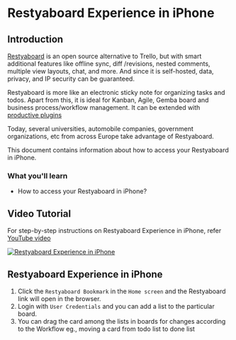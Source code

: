 # Restyaboard Experience in iPhone

## Introduction

[Restyaboard](https://restya.com/board) is an open source alternative to Trello, but with smart additional features like offline sync, diff /revisions, nested comments, multiple view layouts, chat, and more. And since it is self-hosted, data, privacy, and IP security can be guaranteed.

Restyaboard is more like an electronic sticky note for organizing tasks and todos. Apart from this, it is ideal for Kanban, Agile, Gemba board and business process/workflow management. It can be extended with [productive plugins](https://restya.com/board/apps "productive plugins")

Today, several universities, automobile companies, government organizations, etc from across Europe take advantage of Restyaboard.

This document contains information about how to access your Restyaboard in iPhone.

### What you'll learn

*   How to access your Restyaboard in iPhone?

## Video Tutorial

For step-by-step instructions on Restyaboard Experience in iPhone, refer [YouTube video](https://www.youtube.com/watch?v=y-MMlmmHUEM "Watch video on Restyaboard Experience in iPhone")

[![Restyaboard Experience in iPhone](restyaboard-experience-in-iphone.png)](https://www.youtube.com/watch?v=y-MMlmmHUEM "Watch video on Restyaboard Experience in iPhone")

## Restyaboard Experience in iPhone

1.  Click the `Restyaboard Bookmark` in the `Home screen` and the Restyaboard link will open in the browser.
2.  Login with `User Credentials` and you can add a list to the particular board.
3.  You can drag the card among the lists in boards for changes according to the Workflow eg., moving a card from todo list to done list